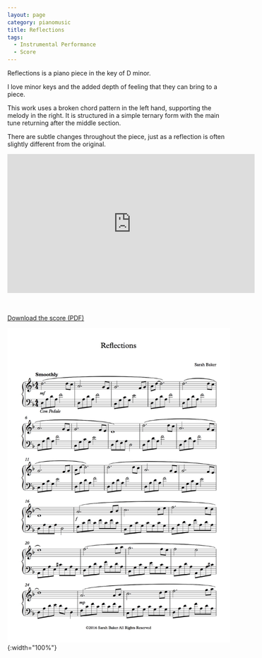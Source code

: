 ```yaml
---
layout: page
category: pianomusic
title: Reflections
tags:
  - Instrumental Performance
  - Score
---
```


Reflections is a piano piece in the key of D minor. 

I love minor keys and the added depth of feeling that they can bring to a piece. 

This work uses a broken chord pattern in the left hand, supporting the melody in the right. It is structured in a simple ternary form with the main tune returning after the middle section.

There are subtle changes throughout the piece, just as a reflection is often slightly different from the original.

<iframe width="560" height="315" src="https://www.youtube.com/embed/Uehdeufy0f0" frameborder="0" allowfullscreen></iframe>

&nbsp;

[Download the score (PDF)](/public/files/reflections.pdf)

![Afternoon Thoughts score example](/public/images/scores/reflections.jpg){:width="100%"}